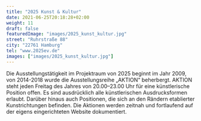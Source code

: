```yaml
---
title: "2025 Kunst & Kultur"
date: 2021-06-25T20:18:28+02:00
weight: 11
draft: false
featuredImage: "images/2025_kunst_kultur.jpg"
street: "Ruhrstraße 88"
city: "22761 Hamburg"
tel: "www.2025ev.de"
images: ["images/2025_kunst_kultur.jpg"]
---
```


Die Ausstellungstätigkeit im Projektraum von 2025 beginnt im Jahr 2009, von 2014-2018 wurde die Ausstellungsreihe „AKTION“ beherbergt. AKTION
steht jeden Freitag des Jahres von 20.00–23.00 Uhr für eine künstlerische Position offen. Es sind ausdrücklich alle künstlerischen Ausdrucksformen
erlaubt. Darüber hinaus auch Positionen, die sich an den Rändern etablierter Kunstrichtungen befinden. Die Aktionen werden zeitnah und fortlaufend
auf der eigens eingerichteten Website dokumentiert.
